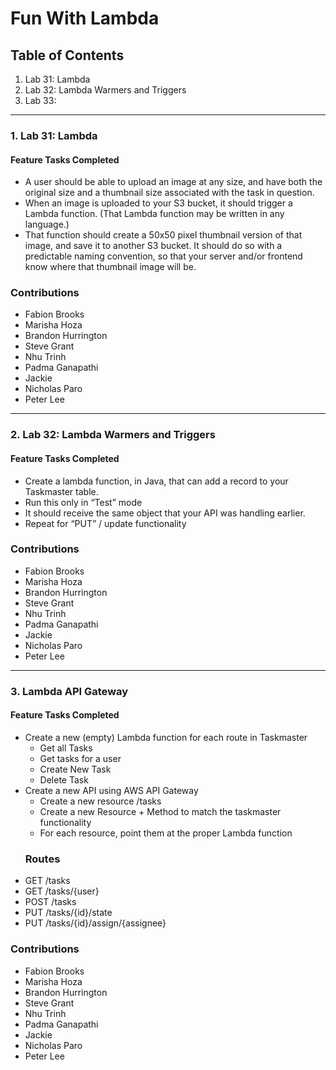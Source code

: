 # Fun With Lambda

## Table of Contents
1. Lab 31: Lambda
2. Lab 32: Lambda Warmers and Triggers
3. Lab 33: 

---------------------------------------

### 1. Lab 31: Lambda

#### Feature Tasks Completed
- A user should be able to upload an image at any size, and have both the original size and a thumbnail size associated with the task in question.
- When an image is uploaded to your S3 bucket, it should trigger a Lambda function. (That Lambda function may be written in any language.)
- That function should create a 50x50 pixel thumbnail version of that image, and save it to another S3 bucket. It should do so with a predictable naming convention, so that your server and/or frontend know where that thumbnail image will be.

### Contributions
- Fabion Brooks
- Marisha Hoza
- Brandon Hurrington
- Steve Grant
- Nhu Trinh
- Padma Ganapathi
- Jackie
- Nicholas Paro
- Peter Lee

---------------------------------------

### 2. Lab 32: Lambda Warmers and Triggers

#### Feature Tasks Completed
- Create a lambda function, in Java, that can add a record to your Taskmaster table.
- Run this only in “Test” mode
- It should receive the same object that your API was handling earlier.
- Repeat for “PUT” / update functionality

### Contributions
- Fabion Brooks
- Marisha Hoza
- Brandon Hurrington
- Steve Grant
- Nhu Trinh
- Padma Ganapathi
- Jackie
- Nicholas Paro
- Peter Lee
---------------------------------------

### 3. Lambda API Gateway

#### Feature Tasks Completed
- Create a new (empty) Lambda function for each route in Taskmaster
  - Get all Tasks
  - Get tasks for a user
  - Create New Task
  - Delete Task
- Create a new API using AWS API Gateway
  - Create a new resource /tasks
  - Create a new Resource + Method to match the taskmaster functionality
  - For each resource, point them at the proper Lambda function
  ### Routes
- GET /tasks
- GET /tasks/{user}
- POST /tasks
- PUT /tasks/{id}/state
- PUT /tasks/{id}/assign/{assignee}

### Contributions
- Fabion Brooks
- Marisha Hoza
- Brandon Hurrington
- Steve Grant
- Nhu Trinh
- Padma Ganapathi
- Jackie
- Nicholas Paro
- Peter Lee
